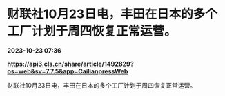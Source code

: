 # 财联社10月23日电，丰田在日本的多个工厂计划于周四恢复正常运营。

**2023-10-23 07:36**

**https://api3.cls.cn/share/article/1492829?os=web&sv=7.7.5&app=CailianpressWeb**

财联社10月23日电，丰田在日本的多个工厂计划于周四恢复正常运营。